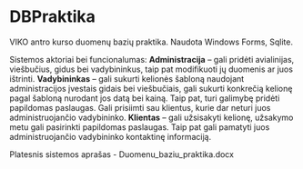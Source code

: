 # DBPraktika

VIKO antro kurso duomenų bazių praktika. Naudota Windows Forms, Sqlite.

Sistemos aktoriai bei funcionalumas:
**Administracija** – gali pridėti avialinijas, viešbučius, gidus bei vadybininkus, taip pat modifikuoti jų duomenis ar juos ištrinti. 
**Vadybininkas** – gali sukurti kelionės šabloną naudojant administracijos įvestais gidais bei viešbučiais, gali sukurti konkrečią kelionę pagal šabloną nurodant jos datą bei kainą. Taip pat, turi galimybę pridėti papildomas paslaugas. Gali prisiimti sau klientus, kurie dar neturi juos administruojančio vadybininko.
**Klientas** – gali užsisakyti kelionę, užsakymo metu gali pasirinkti papildomas paslaugas. Taip pat gali pamatyti juos administruojančio vadybininko kontaktinę informaciją.

Platesnis sistemos aprašas - Duomenu_baziu_praktika.docx

